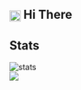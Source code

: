 <h2><img align=center src="https://em-content.zobj.net/source/noto-emoji-animations/344/waving-hand_light-skin-tone_1f44b-1f3fb_1f3fb.gif" width="20px"> Hi There</h2>
<h2>Stats</h2>
<div>
  <!--img alt ="stats" src="https://github-readme-stats.vercel.app/api?username=meesam4687&show_icons=true&locale=en&theme=tokyonight&hide_border=true&count_private=true&include_all_commits=true"-->
  <img alt='stats' src='https://github-profile-summary-cards.vercel.app/api/cards/profile-details?username=Abaan5467&theme=tokyonight'>
  <br>
  <img src="https://github-readme-streak-stats.herokuapp.com/?user=daamin909&theme=tokyonight&hide_border=true&count_private=true&include_all_commits=true">
  <br>
</div>
